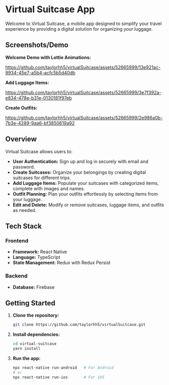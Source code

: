 # Virtual Suitcase App

Welcome to Virtual Suitcase, a mobile app designed to simplify your travel experience by providing a digital solution for organizing your luggage.

## Screenshots/Demo

**Welcome Demo with Lottie Animations:**

https://github.com/taylorhh5/virtualSuitcase/assets/52665999/13e921ac-9934-45e7-a5b4-acfc5b5d40db

**Add Luggage Items:**


https://github.com/taylorhh5/virtualSuitcase/assets/52665999/3e7f392a-e834-478e-b31e-0130181f97eb


**Create Outfits:**


https://github.com/taylorhh5/virtualSuitcase/assets/52665999/2e986a0b-7b3e-4289-9aa6-bf3850619a92


## Overview

Virtual Suitcase allows users to:

- **User Authentication:** Sign up and log in securely with email and password.
- **Create Suitcases:** Organize your belongings by creating digital suitcases for different trips.
- **Add Luggage Items:** Populate your suitcases with categorized items, complete with images and names.
- **Outfit Planning:** Plan your outfits effortlessly by selecting items from your luggage.
- **Edit and Delete:** Modify or remove suitcases, luggage items, and outfits as needed.

## Tech Stack

### Frontend

- **Framework:** React Native
- **Language:** TypeScript
- **State Management:** Redux with Redux Persist

### Backend

- **Database:** Firebase

## Getting Started

1. **Clone the repository:**

    ```bash
    git clone https://github.com/taylorhh5/virtualSuitcase.git
    ```

2. **Install dependencies:**

    ```bash
    cd virtual-suitcase
    yarn install
    ```

3. **Run the app:**

    ```bash
    npx react-native run-android   # For Android
    # or
    npx react-native run-ios       # For iOS
    ```
